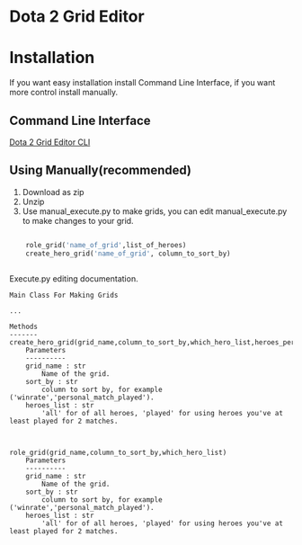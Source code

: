 # Dota 2 Grid Editor

# Installation

If you want easy installation install Command Line Interface, if you want more control install manually.

## Command Line Interface
[Dota 2 Grid Editor CLI](https://pypi.org/project/dota2-grid-editor-cli/)


## Using Manually(recommended)
1. Download as zip
2. Unzip
3. Use manual_execute.py to make grids, you can edit manual_execute.py to make changes to your grid.

```python

    role_grid('name_of_grid',list_of_heroes)
    create_hero_grid('name_of_grid', column_to_sort_by)
    
```

Execute.py editing documentation.

    Main Class For Making Grids

    ...

    Methods
    -------
    create_hero_grid(grid_name,column_to_sort_by,which_hero_list,heroes_per_line)
        Parameters
        ----------
        grid_name : str
            Name of the grid.
        sort_by : str
            column to sort by, for example ('winrate','personal_match_played').
        heroes_list : str
            'all' for of all heroes, 'played' for using heroes you've at least played for 2 matches.
        
        
        
    role_grid(grid_name,column_to_sort_by,which_hero_list)
        Parameters
        ----------
        grid_name : str
            Name of the grid.
        sort_by : str
            column to sort by, for example ('winrate','personal_match_played').
        heroes_list : str
            'all' for of all heroes, 'played' for using heroes you've at least played for 2 matches.